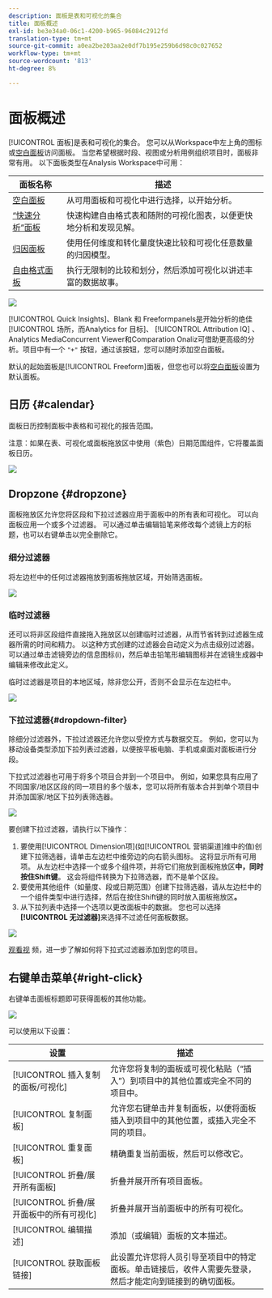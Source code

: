 ```yaml
---
description: 面板是表和可视化的集合
title: 面板概述
exl-id: be3e34a0-06c1-4200-b965-96084c2912fd
translation-type: tm+mt
source-git-commit: a0ea2be203aa2e0df7b195e259b6d98c0c027652
workflow-type: tm+mt
source-wordcount: '813'
ht-degree: 8%

---
```


# 面板概述

[!UICONTROL 面板]是表和可视化的集合。 您可以从Workspace中左上角的图标或[空白面板](/help/analysis-workspace/c-panels/blank-panel.md)访问面板。 当您希望根据时段、视图或分析用例组织项目时，面板非常有用。 以下面板类型在Analysis Workspace中可用：

| 面板名称 | 描述 |
| --- | --- |
| [空白面板](/help/analysis-workspace/c-panels/blank-panel.md) | 从可用面板和可视化中进行选择，以开始分析。 |
| [“快速分析”面板](quickinsight.md) | 快速构建自由格式表和随附的可视化图表，以便更快地分析和发现见解。 |
| [归因面板](attribution.md) | 使用任何维度和转化量度快速比较和可视化任意数量的归因模型。 |
| [自由格式面板](freeform-panel.md) | 执行无限制的比较和划分，然后添加可视化以讲述丰富的数据故事。 |

![](assets/panel-overview.png)

[!UICONTROL Quick Insights]、Blank  和  Freeformpanels是开始分析的绝佳 [!UICONTROL 场所，而Analytics for 目标]、 [!UICONTROL Attribution IQ]    、Analytics MediaConcurrent  Viewer和Comparation Onaliz可借助更高级的分析。项目中有一个 `"+"` 按钮，通过该按钮，您可以随时添加空白面板。

默认的起始面板是[!UICONTROL Freeform]面板，但您也可以将[空白面板](/help/analysis-workspace/c-panels/blank-panel.md)设置为默认面板。

## 日历 {#calendar}

面板日历控制面板中表格和可视化的报告范围。

注意：如果在表、可视化或面板拖放区中使用（紫色）日期范围组件，它将覆盖面板日历。

![](assets/panel-calendar.png)

## Dropzone {#dropzone}

面板拖放区允许您将区段和下拉过滤器应用于面板中的所有表和可视化。 可以向面板应用一个或多个过滤器。 可以通过单击编辑铅笔来修改每个滤镜上方的标题，也可以右键单击以完全删除它。

### 细分过滤器

将左边栏中的任何过滤器拖放到面板拖放区域，开始筛选面板。

![](assets/segment-filter.png)

### 临时过滤器

还可以将非区段组件直接拖入拖放区以创建临时过滤器，从而节省转到过滤器生成器所需的时间和精力。 以这种方式创建的过滤器会自动定义为点击级别过滤器。 可以通过单击滤镜旁边的信息图标(i)，然后单击铅笔形编辑图标并在滤镜生成器中编辑来修改此定义。

临时过滤器是项目的本地区域，除非您公开，否则不会显示在左边栏中。

![](assets/adhoc-segment-filter.png)

### 下拉过滤器{#dropdown-filter}

除细分过滤器外，下拉过滤器还允许您以受控方式与数据交互。 例如，您可以为移动设备类型添加下拉列表过滤器，以便按平板电脑、手机或桌面对面板进行分段。

下拉式过滤器也可用于将多个项目合并到一个项目中。 例如，如果您具有应用了不同国家/地区区段的同一项目的多个版本，您可以将所有版本合并到单个项目中并添加国家/地区下拉列表筛选器。

![](assets/dropdown-filter-intro.png)

要创建下拉过滤器，请执行以下操作：

1. 要使用[!UICONTROL Dimension项](如[!UICONTROL 营销渠道]维中的值)创建下拉筛选器，请单击左边栏中维旁边的向右箭头图标。 这将显示所有可用项。 从左边栏中选择一个或多个组件项，并将它们拖放到面板拖放区&#x200B;**中，同时按住Shift键**。 这会将组件转换为下拉筛选器，而不是单个区段。
1. 要使用其他组件（如量度、段或日期范围）创建下拉筛选器，请从左边栏中的一个组件类型中进行选择，然后在按住Shift键的同时放入面板拖放区&#x200B;**。**
1. 从下拉列表中选择一个选项以更改面板中的数据。 您也可以选择&#x200B;**[!UICONTROL 无过滤器]**&#x200B;来选择不过滤任何面板数据。

![](assets/create-dropdown.png)

[观看视](https://docs.adobe.com/content/help/en/analytics-learn/tutorials/analysis-workspace/using-panels/using-panels-to-organize-your-analysis-workspace-projects.html) 频，进一步了解如何将下拉式过滤器添加到您的项目。

## 右键单击菜单{#right-click}

右键单击面板标题即可获得面板的其他功能。

![](assets/right-click-menu.png)

可以使用以下设置：

| 设置 | 描述 |
| --- | --- |
| [!UICONTROL 插入复制的面板/可视化] | 允许您将复制的面板或可视化粘贴（“插入”）到项目中的其他位置或完全不同的项目中。 |
| [!UICONTROL 复制面板] | 允许您右键单击并复制面板，以便将面板插入到项目中的其他位置，或插入完全不同的项目。 |
| [!UICONTROL 重复面板] | 精确重复当前面板，然后可以修改它。 |
| [!UICONTROL 折叠/展开所有面板] | 折叠并展开所有项目面板。 |
| [!UICONTROL 折叠/展开面板中的所有可视化] | 折叠并展开当前面板中的所有可视化。 |
| [!UICONTROL 编辑描述] | 添加（或编辑）面板的文本描述。 |
| [!UICONTROL 获取面板链接] | 此设置允许您将人员引导至项目中的特定面板。单击链接后，收件人需要先登录，然后才能定向到链接到的确切面板。 |
